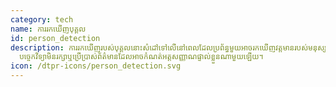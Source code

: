 ```yaml
---
category: tech
name: ការរកឃើញបុគ្គល
id: person_detection
description: ការរកឃើញរបស់បុគ្គលនោះសំដៅទៅលើនៅពេលដែលប្រព័ន្ធមួយអាចរកឃើញវត្តមានរបស់មនុស្សក្នុងរូបភាពឬវីដេអូហើយកំណត់កន្លែងដែលពួកគេស្ថិតនៅឬមានចំនួនប៉ុន្មាននៅក្នុងរូបភាពប៉ុន្តែមិនកំណត់អត្តសញ្ញាណបុគ្គលទេប៉ុន្តែមិនមានអត្តសញ្ញាណមនុស្សទេ។
  បច្ចេកវិទ្យាមិនរក្សាឬប្រើប្រាស់ព័ត៌មានដែលអាចកំណត់អត្តសញ្ញាណផ្ទាល់ខ្លួនណាមួយឡើយ។
icon: /dtpr-icons/person_detection.svg
---
```

